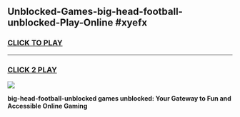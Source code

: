 
## Unblocked-Games-big-head-football-unblocked-Play-Online #xyefx
<h3>
<a href="https://news.freeplayer.one?title=big-head-football-unblocked&ref=3">CLICK TO PLAY</a></h3>
<hr>

<h3>
<a href="https://news.freeplayer.one?title=big-head-football-unblocked&ref=3">CLICK 2 PLAY</a>
  
</h3>

<a href="https://news.freeplayer.one?title=big-head-football-unblocked&ref=3"><img src="https://clearcache.store/games.png"></a>


**big-head-football-unblocked games unblocked: Your Gateway to Fun and Accessible Online Gaming**
